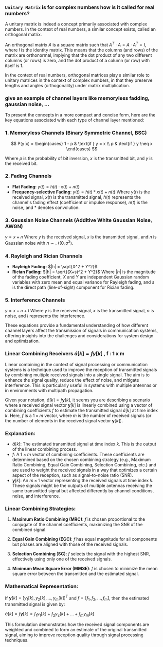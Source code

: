 ### `Unitary Matrix` is for complex numbers how is it called for real numbers?

A unitary matrix is indeed a concept primarily associated with complex numbers. In the context of real numbers, a similar concept exists, called an orthogonal matrix.

An orthogonal matrix $A$ is a square matrix such that $A^T \cdot A = A \cdot A^T = I$, where $I$ is the identity matrix. This means that the columns (and rows) of the matrix are orthonormal, implying that the dot product of any two different columns (or rows) is zero, and the dot product of a column (or row) with itself is 1.

In the context of real numbers, orthogonal matrices play a similar role to unitary matrices in the context of complex numbers, in that they preserve lengths and angles (orthogonality) under matrix multiplication.


### give an example of channel layers like memoryless fadding, gaussian noise, ...


To present the concepts in a more compact and concise form, here are the key equations associated with each type of channel layer mentioned:

### 1. **Memoryless Channels (Binary Symmetric Channel, BSC)**

$$
P(y|x) = \begin{cases} 
1 - p & \text{if } y = x \\
p & \text{if } y \neq x
\end{cases}
$$

Where $p$ is the probability of bit inversion, $x$ is the transmitted bit, and $y$ is the received bit.

### 2. **Fading Channels**
- **Flat Fading:** $y(t) = h(t) \cdot x(t) + n(t)$
- **Frequency-selective Fading:** $y(t) = h(t) * x(t) + n(t)$
Where $y(t)$ is the received signal, $x(t)$ is the transmitted signal, $h(t)$ represents the channel's fading effect (coefficient or impulse response), $n(t)$ is the noise, and $*$ denotes convolution.

### 3. **Gaussian Noise Channels (Additive White Gaussian Noise, AWGN)**
$y = x + n$
Where $y$ is the received signal, $x$ is the transmitted signal, and $n$ is Gaussian noise with $n \sim \mathcal{N}(0, \sigma^2)$.

### 4. **Rayleigh and Rician Channels**
- **Rayleigh Fading:** $|h| = \sqrt{X^2 + Y^2}$
- **Rician Fading:** $|h| = \sqrt{(X+s)^2 + Y^2}$
Where $|h|$ is the magnitude of the fading coefficient, $X$ and $Y$ are independent Gaussian random variables with zero mean and equal variance for Rayleigh fading, and $s$ is the direct path (line-of-sight) component for Rician fading.

### 5. **Interference Channels**
$y = x + n + I$
Where $y$ is the received signal, $x$ is the transmitted signal, $n$ is noise, and $I$ represents the interference.

These equations provide a fundamental understanding of how different channel layers affect the transmission of signals in communication systems, offering insights into the challenges and considerations for system design and optimization.

### Linear Combining Receivers $\hat{a}[k] = fy[k]$ , f : 1 x m

Linear combining in the context of signal processing or communication systems is a technique used to improve the reception of transmitted signals by combining multiple received signals into a single signal. The aim is to enhance the signal quality, reduce the effect of noise, and mitigate interference. This is particularly useful in systems with multiple antennas or in environments with multipath propagation.

Given your notation, $\hat{a}[k] = f\mathbf{y}[k]$, it seems you are describing a scenario where a received signal vector $\mathbf{y}[k]$ is linearly combined using a vector of combining coefficients $f$ to estimate the transmitted signal $\hat{a}[k]$ at time index $k$. Here, $f$ is a $1 \times m$ vector, where $m$ is the number of received signals (or the number of elements in the received signal vector $\mathbf{y}[k]$).

### Explanation:

- $\hat{a}[k]$: The estimated transmitted signal at time index $k$. This is the output of the linear combining process.
- $f$: A $1 \times m$ vector of combining coefficients. These coefficients are determined based on the chosen combining strategy (e.g., Maximum Ratio Combining, Equal Gain Combining, Selection Combining, etc.) and are used to weight the received signals in a way that optimizes a certain aspect of the reception, such as signal-to-noise ratio (SNR).
- $\mathbf{y}[k]$: An $m \times 1$ vector representing the received signals at time index $k$. These signals might be the outputs of multiple antennas receiving the same transmitted signal but affected differently by channel conditions, noise, and interference.

### Linear Combining Strategies:

1. **Maximum Ratio Combining (MRC)**: $f$ is chosen proportional to the conjugate of the channel coefficients, maximizing the SNR of the combined signal.

2. **Equal Gain Combining (EGC)**: $f$ has equal magnitude for all components but phases are aligned with those of the received signals.

3. **Selection Combining (SC)**: $f$ selects the signal with the highest SNR, effectively using only one of the received signals.

4. **Minimum Mean Square Error (MMSE)**: $f$ is chosen to minimize the mean square error between the transmitted and the estimated signal.

### Mathematical Representation:

If $\mathbf{y}[k] = [y_1[k], y_2[k], ..., y_m[k]]^T$ and $f = [f_1, f_2, ..., f_m]$, then the estimated transmitted signal is given by:

$\hat{a}[k] = f\mathbf{y}[k] = f_1y_1[k] + f_2y_2[k] + \dots + f_my_m[k]$

This formulation demonstrates how the received signal components are weighted and combined to form an estimate of the original transmitted signal, aiming to improve reception quality through signal processing techniques.
